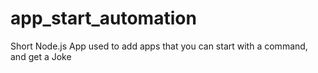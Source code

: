 # app_start_automation
Short Node.js App used to add apps that you can start with a command, and get a Joke
